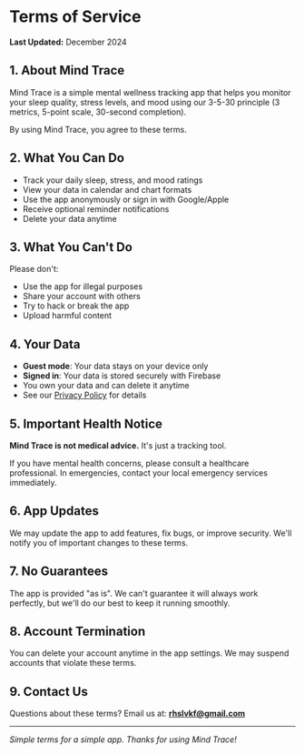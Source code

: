 # Terms of Service

**Last Updated:** December 2024

## 1. About Mind Trace

Mind Trace is a simple mental wellness tracking app that helps you monitor your sleep quality, stress levels, and mood using our 3-5-30 principle (3 metrics, 5-point scale, 30-second completion).

By using Mind Trace, you agree to these terms.

## 2. What You Can Do

- Track your daily sleep, stress, and mood ratings
- View your data in calendar and chart formats
- Use the app anonymously or sign in with Google/Apple
- Receive optional reminder notifications
- Delete your data anytime

## 3. What You Can't Do

Please don't:
- Use the app for illegal purposes
- Share your account with others
- Try to hack or break the app
- Upload harmful content

## 4. Your Data

- **Guest mode**: Your data stays on your device only
- **Signed in**: Your data is stored securely with Firebase
- You own your data and can delete it anytime
- See our [Privacy Policy](./privacy.html) for details

## 5. Important Health Notice

**Mind Trace is not medical advice.** It's just a tracking tool. 

If you have mental health concerns, please consult a healthcare professional. In emergencies, contact your local emergency services immediately.

## 6. App Updates

We may update the app to add features, fix bugs, or improve security. We'll notify you of important changes to these terms.

## 7. No Guarantees

The app is provided "as is". We can't guarantee it will always work perfectly, but we'll do our best to keep it running smoothly.

## 8. Account Termination

You can delete your account anytime in the app settings. We may suspend accounts that violate these terms.

## 9. Contact Us

Questions about these terms? Email us at: **rhslvkf@gmail.com**

---

*Simple terms for a simple app. Thanks for using Mind Trace!*
